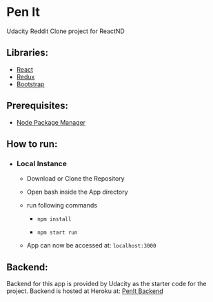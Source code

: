 # Pen It

Udacity Reddit Clone project for ReactND

## Libraries:
  * [React](https://reactjs.org/)
  * [Redux](http://redux.js.org/)
  * [Bootstrap](http://getbootstrap.com/)

## Prerequisites:
  * [Node Package Manager](https://www.npmjs.com/)

## How to run:
  * ### Local Instance

    * Download or Clone the Repository

    * Open bash inside the App directory

    * run following commands
      * ``` npm install ```

      * ``` npm start run ```

    * App can now be accessed at: ```localhost:3000```

## Backend:
  Backend for this app is provided by Udacity as the starter code for the project.
  Backend is hosted at Heroku at: [PenIt Backend](https://penit.herokuapp.com/)
